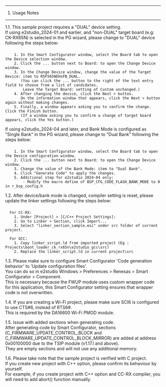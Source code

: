 ---------------
1. Usage Notes
---------------
  
1.1. This sample project requires a "DUAL" device setting.  
If using e2studio_2024-01 and earlier, and "non-DUAL" target board (e.g: CK-RX65N) is selected in the PG wizard, please change to "DUAL" device following the steps below:  
###
        1. In the Smart Configurator window, select the Board tab to open the Device selection window.
        2. Click the ... button next to Board: to open the Change Device window.
        3. In the Change Device window, change the value of the Target Device: item to R5F565NEHxFB_DUAL.
           (You can click the ... button to the right of the text entry field to choose from a list of candidates.
            Leave the Target Board: setting of Custom unchanged.)
        4. After changing the device, click the Next > button.
           On the information window that appears, click the Next > button again without making changes.
        5. Finally, a window appears asking you to confirm the change. Click the Finish button.
           (If a window asking you to confirm a change of target board appears, click the Yes button.)
  
If using e2studio_2024-04 and later, and Bank Mode is configured as "Single Bank" in the PG wizard, please change to "Dual Bank" following the steps below:  
###
        1. In the Smart Configurator window, select the Board tab to open the Device configuration window.
        2. Click the ... button next to Board: to open the Change Device window.
        3. Change the value of the Bank Mode: item to "Dual Bank".
        4. Click "Generate Code" to apply the changes.
        5. Additional step for e2studio 2024-04 only:
            - Modify the macro define of BSP_CFG_CODE_FLASH_BANK_MODE to 0 in r_bsp_config.h
  
1.2. After device/bank mode is changed, compiler setting is reset, please update the linker settings following the steps below:  
###
      For CC-RX:
        1. Under [Project] > [C/C++ Project Settings]:
        2. Go to Linker > Section, click Import...
        3. Select "linker_section_sample.esi" under src folder of current project.
		
      For GCC:
        1. Copy linker_script.ld from imported project (Eg : Projects\boot_loader_ck_rx65n\e2studio_gcc\src)
        2. Replace the linker_script.ld in current project\src 

  
1.3. Please make sure to configure Smart Configurator 'Code generation behavior' to 'Update configuration files'.  
You can do so in e2studio Windows > Preferences > Renesas > Smart Configurator > Component.  
This is necessary because the FWUP module uses custom wrapper code for this application, this Smart Configurator setting ensures that wrapper code is not overwritten.  
  
1.4. If you are creating a Wi-Fi project, please make sure SCI6 is configured to use CTS#6, instead of RTS6#.  
This is required by the DA16600 Wi-Fi PMOD module.  
  
1.5. Issue with added sections when generating code.  
After generating code by Smart Configurator, sections (C_FIRMWARE_UPDATE_CONTROL_BLOCK and C_FIRMWARE_UPDATE_CONTROL_BLOCK_MIRROR) are added at address 0x00100000 due to the TSIP module (v1.17.l and above).  
They are empty sections and will not use any additional memory.  
  
1.6. Please take note that the sample project is verified with C project.  
If you create new project with C++ option, please confirm its behaviour by yourself.  
For example, if you create project with C++ option and CC-RX compiler, you will need to add abort() function manually. 